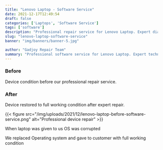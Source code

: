 ```yaml
---
title: "Lenovo Laptop - Software Service"
date: 2021-12-17T12:49:54
draft: false
categories: ['Laptops', 'Software Service']
tags: ['software']
description: "Professional repair service for Lenovo Laptop. Expert diagnosis and quality repairs in Bangalore."
slug: "lenovo-laptop-software-service"
banner: "img/banners/banner-5.jpg"

author: "Gadjoy Repair Team"
summary: "Professional software service for Lenovo Laptop. Expert technicians, quality parts, warranty included."
---
```


### Before

Device condition before our professional repair service.

### After

Device restored to full working condition after expert repair.

{{< figure src="/img/uploads/2021/12/lenovo-laptop-before-software-service.png" alt="Professional device repair" >}}

When laptop was given to us OS was corrupted

We replaced Operating system and gave to customer with full working condition